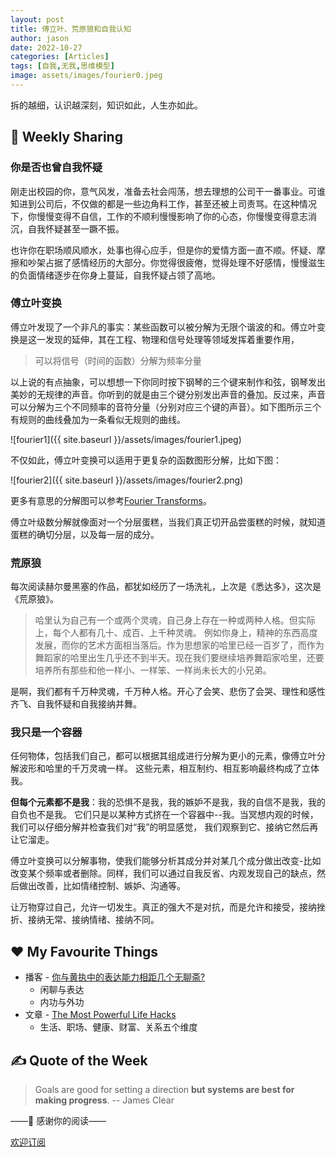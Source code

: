 ```yaml
---
layout: post
title: 傅立叶、荒原狼和自我认知
author: jason
date: 2022-10-27
categories: [Articles]
tags: [自我,无我,思维模型]
image: assets/images/fourier0.jpeg
---
```

拆的越细，认识越深刻，知识如此，人生亦如此。

## 🎯 Weekly Sharing

### 你是否也曾自我怀疑
刚走出校园的你，意气风发，准备去社会闯荡，想去理想的公司干一番事业。可谁知进到公司后，不仅做的都是一些边角料工作，甚至还被上司责骂。在这种情况下，你慢慢变得不自信，工作的不顺利慢慢影响了你的心态，你慢慢变得意志消沉，自我怀疑甚至一蹶不振。

也许你在职场顺风顺水，处事也得心应手，但是你的爱情方面一直不顺。怀疑、摩擦和吵架占据了感情经历的大部分。你觉得很疲倦，觉得处理不好感情，慢慢滋生的负面情绪逐步在你身上蔓延，自我怀疑占领了高地。

### 傅立叶变换
傅立叶发现了一个非凡的事实：某些函数可以被分解为无限个谐波的和。傅立叶变换是这一发现的延伸，其在工程、物理和信号处理等领域发挥着重要作用，
> 可以将信号（时间的函数）分解为频率分量

以上说的有点抽象，可以想想一下你同时按下钢琴的三个键来制作和弦，钢琴发出美妙的无规律的声音。你听到的就是由三个键分别发出声音的叠加。反过来，声音可以分解为三个不同频率的音符分量（分别对应三个键的声音）。如下图所示三个有规则的曲线叠加为一条看似无规则的曲线。

![fourier1]({{ site.baseurl }}/assets/images/fourier1.jpeg)

不仅如此，傅立叶变换可以适用于更复杂的函数图形分解，比如下图：

![fourier2]({{ site.baseurl }}/assets/images/fourier2.png)

更多有意思的分解图可以参考[Fourier Transforms](https://www.jezzamon.com/fourier/)。

傅立叶级数分解就像面对一个分层蛋糕，当我们真正切开品尝蛋糕的时候，就知道蛋糕的确切分层，以及每一层的成分。

### 荒原狼
每次阅读赫尔曼黑塞的作品，都犹如经历了一场洗礼，上次是《悉达多》，这次是《荒原狼》。

> 哈里认为自己有一个或两个灵魂，自己身上存在一种或两种人格。但实际上，每个人都有几十、成百、上千种灵魂。
例如你身上，精神的东西高度发展，而你的艺术方面相当落后。作为思想家的哈里已经一百岁了，而作为舞蹈家的哈里出生几乎还不到半天。现在我们要继续培养舞蹈家哈里，还要培养所有那些和他一样小、一样笨、一样尚未长大的小兄弟。

是啊，我们都有千万种灵魂，千万种人格。开心了会笑、悲伤了会哭、理性和感性齐飞、自我怀疑和自我接纳并舞。

### 我只是一个容器
任何物体，包括我们自己，都可以根据其组成进行分解为更小的元素，像傅立叶分解波形和哈里的千万灵魂一样。
这些元素，相互制约、相互影响最终构成了立体我。

**但每个元素都不是我**：我的恐惧不是我，我的嫉妒不是我，我的自信不是我，我的自负也不是我。
它们只是以某种方式挤在一个容器中--我。当冥想内观的时候，我们可以仔细分解并检查我们对“我”的明显感觉，
我们观察到它、接纳它然后再让它溜走。

傅立叶变换可以分解事物，使我们能够分析其成分并对某几个成分做出改变-比如改变某个频率或者删除。同样，我们可以通过自我反省、内观发现自己的缺点，然后做出改善，比如情绪控制、嫉妒、沟通等。

让万物穿过自己，允许一切发生。真正的强大不是对抗，而是允许和接受，接纳挫折、接纳无常、接纳情绪、接纳不同。

<!-- ### callback
失意之时其中的一个维度上的，而且可能还是暂时的。引入 recency bias. 
一个点预估不了你的未来，一个点预估不了你的横向和纵向，你是立体的。
再引入时空观（图）


股票投资也一样，空间上的分散-投资组合，时间上的分散-定投。 -->

## ♥️ My Favourite Things
- 播客 - [你与黄执中的表达能力相距几个无聊斋?](https://www.xiaoyuzhoufm.com/episode/62cf3f50db7a5d87c2c10580) 
    - 闲聊与表达
    - 内功与外功
- 文章 - [The Most Powerful Life Hacks](https://www.sahilbloom.com/newsletter/the-most-powerful-life-hacks)
    - 生活、职场、健康、财富、关系五个维度

## ✍️ Quote of the Week
> Goals are good for setting a direction **but systems are best for making progress**. -- James Clear

——💌 感谢你的阅读——

[欢迎订阅](https://explorer.zhubai.love/)
